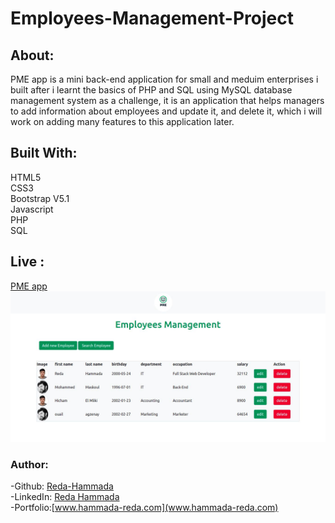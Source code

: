 # Employees-Management-Project   

## About:     

PME app is a mini back-end application for small and meduim enterprises i built after i learnt the basics of PHP and SQL using MySQL database management system as a challenge, it is an application that helps managers to add information about employees and update it, and delete it, which i will work on adding many features 
to this application later.    

## Built With:  

HTML5  
CSS3  
Bootstrap V5.1  
Javascript  
PHP  
SQL    

## Live :  
[PME app](https://duckduckgo.com)  
![](./img/pme.jpg)  

### Author:  
-Github: [Reda-Hammada](https://github.com/Reda-Hammada)   
-LinkedIn: [Reda Hammada](https://www.linkedin.com/in/reda-hammada/)    
-Portfolio:[www.hammada-reda.com](www.hammada-reda.com)    

